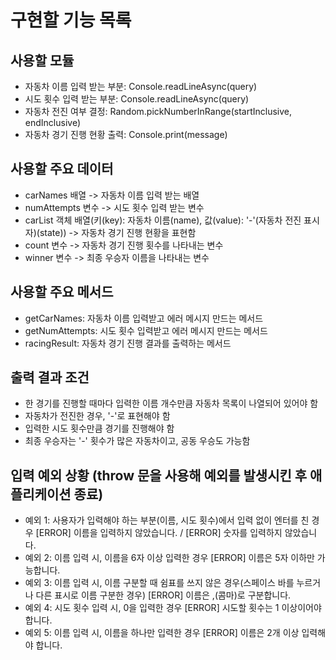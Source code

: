 # 구현할 기능 목록

## 사용할 모듈
- 자동차 이름 입력 받는 부분: Console.readLineAsync(query)
- 시도 횟수 입력 받는 부분: Console.readLineAsync(query)
- 자동차 전진 여부 결정: Random.pickNumberInRange(startInclusive, endInclusive)
- 자동차 경기 진행 현황 출력: Console.print(message)

## 사용할 주요 데이터
- carNames 배열 -> 자동차 이름 입력 받는 배열
- numAttempts 변수 -> 시도 횟수 입력 받는 변수
- carList 객체 배열(키(key): 자동차 이름(name), 값(value): '-'(자동차 전진 표시자)(state)) -> 자동차 경기 진행 현황을 표현함
- count 변수 -> 자동차 경기 진행 횟수를 나타내는 변수
- winner 변수 -> 최종 우승자 이름을 나타내는 변수

## 사용할 주요 메서드
- getCarNames: 자동차 이름 입력받고 에러 메시지 만드는 메서드
- getNumAttempts: 시도 횟수 입력받고 에러 메시지 만드는 메서드
- racingResult: 자동차 경기 진행 결과를 출력하는 메서드

## 출력 결과 조건
- 한 경기를 진행할 때마다 입력한 이름 개수만큼 자동차 목록이 나열되어 있어야 함
- 자동차가 전진한 경우, '-'로 표현해야 함
- 입력한 시도 횟수만큼 경기를 진행해야 함
- 최종 우승자는 '-' 횟수가 많은 자동차이고, 공동 우승도 가능함

## 입력 예외 상황 (throw 문을 사용해 예외를 발생시킨 후 애플리케이션 종료)
- 예외 1: 사용자가 입력해야 하는 부분(이름, 시도 횟수)에서 입력 없이 엔터를 친 경우
[ERROR] 이름을 입력하지 않았습니다. / [ERROR] 숫자를 입력하지 않았습니다.
- 예외 2: 이름 입력 시, 이름을 6자 이상 입력한 경우
[ERROR] 이름은 5자 이하만 가능합니다.
- 예외 3: 이름 입력 시, 이름 구분할 때 쉼표를 쓰지 않은 경우(스페이스 바를 누르거나 다른 표시로 이름 구분한 경우)
[ERROR] 이름은 ,(콤마)로 구분합니다.
- 예외 4: 시도 횟수 입력 시, 0을 입력한 경우
[ERROR] 시도할 횟수는 1 이상이어야 합니다.
- 예외 5: 이름 입력 시, 이름을 하나만 입력한 경우
[ERROR] 이름은 2개 이상 입력해야 합니다.